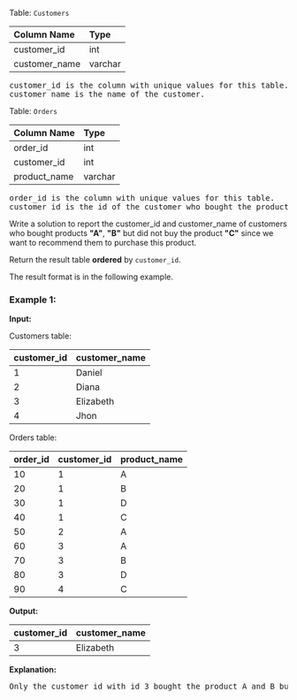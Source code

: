 Table: `Customers`

| Column Name   | Type    |
| :------------ | :------ |
| customer_id   | int     |
| customer_name | varchar |

<pre>
customer_id is the column with unique values for this table.
customer_name is the name of the customer.
</pre>

Table: `Orders`

| Column Name  | Type    |
| :----------- | :------ |
| order_id     | int     |
| customer_id  | int     |
| product_name | varchar |

<pre>
order_id is the column with unique values for this table.
customer_id is the id of the customer who bought the product "product_name".
</pre>

Write a solution to report the customer_id and customer_name of customers who bought products **"A"**, **"B"** but did not buy the product **"C"** since we want to recommend them to purchase this product.

Return the result table **ordered** by `customer_id`.

The result format is in the following example.

### Example 1:

**Input:**

Customers table:

| customer_id | customer_name |
| :---------- | :------------ |
| 1           | Daniel        |
| 2           | Diana         |
| 3           | Elizabeth     |
| 4           | Jhon          |

Orders table:

| order_id | customer_id | product_name |
| :------- | :---------- | :----------- |
| 10       | 1           | A            |
| 20       | 1           | B            |
| 30       | 1           | D            |
| 40       | 1           | C            |
| 50       | 2           | A            |
| 60       | 3           | A            |
| 70       | 3           | B            |
| 80       | 3           | D            |
| 90       | 4           | C            |

**Output:**

| customer_id | customer_name |
| :---------- | :------------ |
| 3           | Elizabeth     |

**Explanation:**

<pre>
Only the customer_id with id 3 bought the product A and B but not the product C.
</pre>
